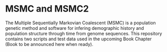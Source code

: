 # MSMC and MSMC2

The Multiple Sequentially Markovian Coalescent (MSMC) is a population genetic method and software for infering demographic history and population structure through time from genome sequences. This repository contains two scripts and test data used in the upcoming Book Chapter (Book to be announced here when ready). 

